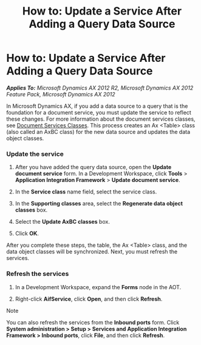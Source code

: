 ﻿---
title: 'How to: Update a Service After Adding a Query Data Source'
TOCTitle: 'How to: Update a Service After Adding a Query Data Source'
ms:assetid: 4cef13e1-3dbf-4904-9970-1feac481b1ca
ms:mtpsurl: https://technet.microsoft.com/en-us/library/Gg840400(v=AX.60)
ms:contentKeyID: 35243397
ms.date: 01/29/2014
mtps_version: v=AX.60
---

# How to: Update a Service After Adding a Query Data Source 


_**Applies To:** Microsoft Dynamics AX 2012 R2, Microsoft Dynamics AX 2012 Feature Pack, Microsoft Dynamics AX 2012_

In Microsoft Dynamics AX, if you add a data source to a query that is the foundation for a document service, you must update the service to reflect these changes. For more information about the document services classes, see [Document Services Classes](document-services-classes.md). This process creates an Ax \<Table\> class (also called an AxBC class) for the new data source and updates the data object classes.

### Update the service

1.  After you have added the query data source, open the **Update document service** form. In a Development Workspace, click **Tools** \> **Application Integration Framework** \> **Update document service**.

2.  In the **Service class** name field, select the service class.

3.  In the **Supporting classes** area, select the **Regenerate data object classes** box.

4.  Select the **Update AxBC classes** box.

5.  Click **OK**.

After you complete these steps, the table, the Ax \<Table\> class, and the data object classes will be synchronized. Next, you must refresh the services.

### Refresh the services

1.  In a Development Workspace, expand the **Forms** node in the AOT.

2.  Right-click **AifService**, click **Open**, and then click **Refresh**.


> [!NOTE]
> <P>You can also refresh the services from the <STRONG>Inbound ports</STRONG> form. Click <STRONG>System administration &gt; Setup &gt; Services and Application Integration Framework &gt; Inbound ports</STRONG>, click <STRONG>File</STRONG>, and then click <STRONG>Refresh</STRONG>.</P>


